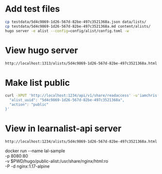 # Add test files
```sh
cp testdata/5d4c9869-1d26-567d-82be-497c3521368a.json data/lists/
cp testdata/5d4c9869-1d26-567d-82be-497c3521368a.md content/alists/
hugo server -e alist --config=config/alist/config.toml -w
```

# View hugo server
```sh
http://localhost:1313/alists/5d4c9869-1d26-567d-82be-497c3521368a.html
```

# Make list public
```sh
curl -XPUT 'http://localhost:1234/api/v1/share/readaccess' -u'iamchris:test123' -d '{
  "alist_uuid": "5d4c9869-1d26-567d-82be-497c3521368a",
  "action": "public"
}'
```

# View in learnalist-api server
```sh
http://localhost:1234/alists/5d4c9869-1d26-567d-82be-497c3521368a.html
```


docker run --name lal-sample \
-p 8080:80 \
-v $PWD/hugo/public-alist:/usr/share/nginx/html:ro \
-P -d nginx:1.17-alpine
